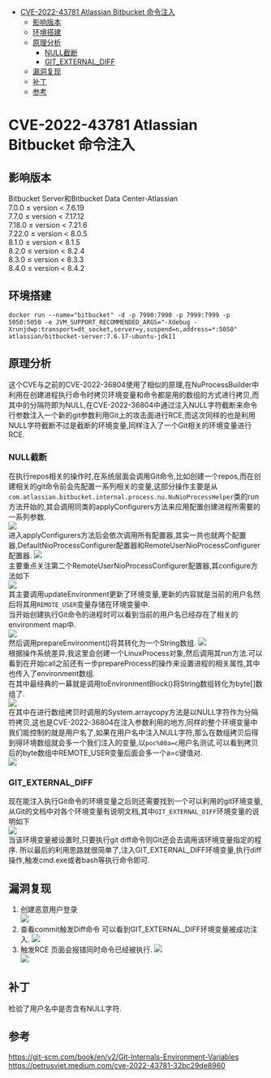 - [CVE-2022-43781 Atlassian Bitbucket 命令注入](#cve-2022-43781-atlassian-bitbucket-命令注入)
  - [影响版本](#影响版本)
  - [环境搭建](#环境搭建)
  - [原理分析](#原理分析)
    - [NULL截断](#null截断)
    - [GIT\_EXTERNAL\_DIFF](#git_external_diff)
  - [漏洞复现](#漏洞复现)
  - [补丁](#补丁)
  - [参考](#参考)

# CVE-2022-43781 Atlassian Bitbucket 命令注入
## 影响版本
Bitbucket  Server和Bitbucket Data Center-Atlassian  
7.0.0 ≤ version < 7.6.19  
7.7.0 ≤ version < 7.17.12   
7.18.0 ≤ version < 7.21.6  
7.22.0 ≤ version < 8.0.5  
8.1.0 ≤ version < 8.1.5  
8.2.0 ≤ version < 8.2.4  
8.3.0 ≤ version < 8.3.3  
8.4.0 ≤ version < 8.4.2  
## 环境搭建
`docker run --name="bitbucket" -d -p 7990:7990 -p 7999:7999 -p 5050:5050 -e JVM_SUPPORT_RECOMMENDED_ARGS="-Xdebug -Xrunjdwp:transport=dt_socket,server=y,suspend=n,address=*:5050" atlassian/bitbucket-server:7.6.17-ubuntu-jdk11`
## 原理分析
这个CVE与之前的CVE-2022-36804使用了相似的原理,在NuProcessBuilder中利用在创建进程执行命令时拷贝环境变量和命令都是用的数组的方式进行拷贝,而其中的分隔符即为NULL,在CVE-2022-36804中通过注入NULL字符截断来命令行参数注入一个新的git参数利用Git上的攻击面进行RCE,而这次同样的也是利用NULL字符截断不过是截断的环境变量,同样注入了一个Git相关的环境变量进行RCE.
### NULL截断
在执行repos相关的操作时,在系统层面会调用Git命令,比如创建一个repos,而在创建相关的git命令前会先配置一系列相关的变量,这部分操作主要是从`com.atlassian.bitbucket.internal.process.nu.NuNioProcessHelper`类的run方法开始的,其会调用同类的applyConfigurers方法来应用配置创建进程所需要的一系列参数.    
![](2022-11-29-15-08-07.png)  
进入applyConfigurers方法后会依次调用所有配置器,其实一共也就两个配置器,DefaultNioProcessConfigurer配置器和RemoteUserNioProcessConfigurer配置器.
![](2022-11-29-15-10-42.png)  
主要重点关注第二个RemoteUserNioProcessConfigurer配置器,其configure方法如下   
![](2022-11-29-15-14-29.png)  
其主要调用updateEnvironment更新了环境变量,更新的内容就是当前的用户名然后将其用`REMOTE_USER`变量存储在环境变量中.  
当开始创建执行Git命令的进程时可以看到当前的用户名已经存在了相关的environment map中.  
![](2022-11-29-15-18-44.png)  
然后调用prepareEnvironment()将其转化为一个String数组.
![](2022-11-29-15-20-21.png)  
根据操作系统差异,我这里会创建一个LinuxProcess对象,然后调用其run方法.可以看到在开始call之前还有一步prepareProcess的操作来设置进程的相关属性,其中也传入了environment数组.  
在其中最经典的一幕就是调用toEnvironmentBlock()将String数组转化为byte[]数组了.   
![](2022-11-29-15-25-14.png)  
在其中在进行数组拷贝时调用的System.arraycopy方法是以NULL字符作为分隔符拷贝,这也是CVE-2022-36804在注入参数利用的地方,同样的整个环境变量中我们能控制的就是用户名了,如果在用户名中注入NULL字符,那么在数组拷贝后得到得环境数组就会多一个我们注入的变量,以`poc%00a=c`用户名测试,可以看到拷贝后的byte数组中REMOTE_USER变量后面会多一个a=c键值对.  
![](2022-11-29-15-33-17.png)  
### GIT_EXTERNAL_DIFF
现在能注入执行Git命令的环境变量之后则还需要找到一个可以利用的git环境变量,从Git的文档中对各个环境变量有说明文档,其中`GIT_EXTERNAL_DIFF`环境变量的说明如下   
![](2022-11-29-15-38-39.png)  
当该环境变量被设置时,只要执行git diff命令则Git还会去调用该环境变量指定的程序.
所以最后的利用思路就很简单了,注入GIT_EXTERNAL_DIFF环境变量,执行diff操作,触发cmd.exe或者bash等执行命令即可.
## 漏洞复现
1. 创建恶意用户登录  
![](2022-11-29-16-13-07.png)
2. 查看commit触发Diff命令 
可以看到GIT_EXTERNAL_DIFF环境变量被成功注入.
![](2022-11-29-16-14-28.png)
3. 触发RCE
页面会报错同时命令已经被执行.
![](2022-11-29-16-15-15.png)   
![](2022-11-29-16-15-27.png)
## 补丁
检验了用户名中是否含有NULL字符.
## 参考
https://git-scm.com/book/en/v2/Git-Internals-Environment-Variables  
https://petrusviet.medium.com/cve-2022-43781-32bc29de8960